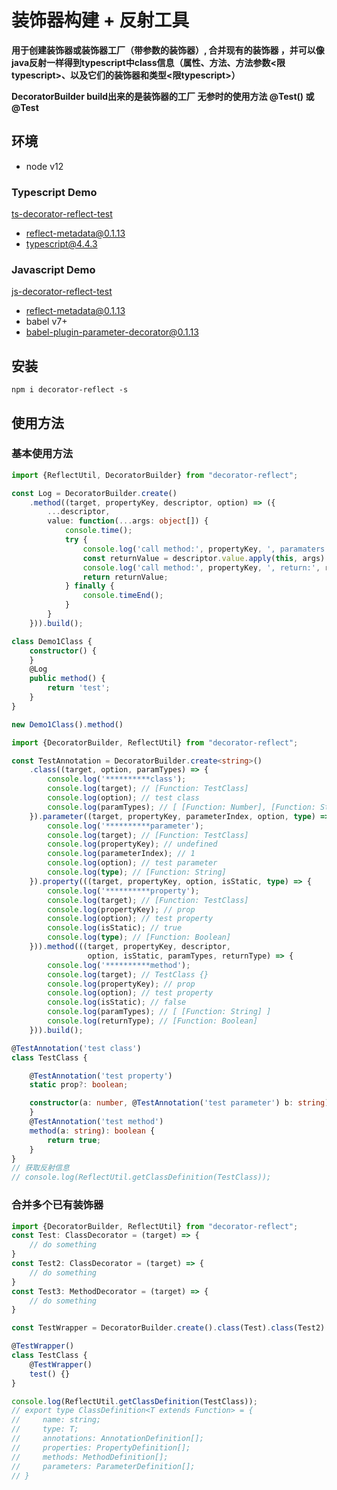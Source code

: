 # 装饰器构建 + 反射工具

**用于创建装饰器或装饰器工厂（带参数的装饰器）, 合并现有的装饰器 ，并可以像java反射一样得到typescript中class信息（属性、方法、方法参数<限typescript>、以及它们的装饰器和类型<限typescript>）**

**DecoratorBuilder build出来的是装饰器的工厂 无参时的使用方法 @Test() 或 @Test**

## 环境

* node v12

### Typescript Demo

[ts-decorator-reflect-test](https://github.com/liangshen001/decorator-reflect/tree/master/demo/ts-decorator-reflect)

* reflect-metadata@0.1.13
* typescript@4.4.3

### Javascript Demo
[js-decorator-reflect-test](https://github.com/liangshen001/decorator-reflect/tree/master/demo/js-decorator-reflect)

* reflect-metadata@0.1.13
* babel v7+
* babel-plugin-parameter-decorator@0.1.13

## 安装
```
npm i decorator-reflect -s
```

## 使用方法

### 基本使用方法

```typescript
import {ReflectUtil, DecoratorBuilder} from "decorator-reflect";

const Log = DecoratorBuilder.create()
    .method((target, propertyKey, descriptor, option) => ({
        ...descriptor,
        value: function(...args: object[]) {
            console.time();
            try {
                console.log('call method:', propertyKey, ', paramaters:', args);
                const returnValue = descriptor.value.apply(this, args)
                console.log('call method:', propertyKey, ', return:', returnValue);
                return returnValue;
            } finally {
                console.timeEnd();
            }
        }
    })).build();

class Demo1Class {
    constructor() {
    }
    @Log
    public method() {
        return 'test';
    }
}

new Demo1Class().method()
```

```typescript
import {DecoratorBuilder, ReflectUtil} from "decorator-reflect";

const TestAnnotation = DecoratorBuilder.create<string>()
    .class((target, option, paramTypes) => {
        console.log('**********class');
        console.log(target); // [Function: TestClass]
        console.log(option); // test class
        console.log(paramTypes); // [ [Function: Number], [Function: String] ]
    }).parameter((target, propertyKey, parameterIndex, option, type) => {
        console.log('**********parameter');
        console.log(target); // [Function: TestClass]
        console.log(propertyKey); // undefined
        console.log(parameterIndex); // 1
        console.log(option); // test parameter
        console.log(type); // [Function: String]
    }).property(((target, propertyKey, option, isStatic, type) => {
        console.log('**********property');
        console.log(target); // [Function: TestClass]
        console.log(propertyKey); // prop
        console.log(option); // test property
        console.log(isStatic); // true
        console.log(type); // [Function: Boolean]
    })).method(((target, propertyKey, descriptor,
                 option, isStatic, paramTypes, returnType) => {
        console.log('**********method');
        console.log(target); // TestClass {}
        console.log(propertyKey); // prop
        console.log(option); // test property
        console.log(isStatic); // false
        console.log(paramTypes); // [ [Function: String] ]
        console.log(returnType); // [Function: Boolean]
    })).build();

@TestAnnotation('test class')
class TestClass {

    @TestAnnotation('test property')
    static prop?: boolean;

    constructor(a: number, @TestAnnotation('test parameter') b: string) {
    }
    @TestAnnotation('test method')
    method(a: string): boolean {
        return true;
    }
}
// 获取反射信息
// console.log(ReflectUtil.getClassDefinition(TestClass));
```
### 合并多个已有装饰器
```typescript
import {DecoratorBuilder, ReflectUtil} from "decorator-reflect";
const Test: ClassDecorator = (target) => {
    // do something
}
const Test2: ClassDecorator = (target) => {
    // do something
}
const Test3: MethodDecorator = (target) => {
    // do something
}

const TestWrapper = DecoratorBuilder.create().class(Test).class(Test2).method(Test3).build();

@TestWrapper()
class TestClass {
    @TestWrapper()
    test() {}
}

console.log(ReflectUtil.getClassDefinition(TestClass));
// export type ClassDefinition<T extends Function> = {
//     name: string;
//     type: T;
//     annotations: AnnotationDefinition[];
//     properties: PropertyDefinition[];
//     methods: MethodDefinition[];
//     parameters: ParameterDefinition[];
// }
```

